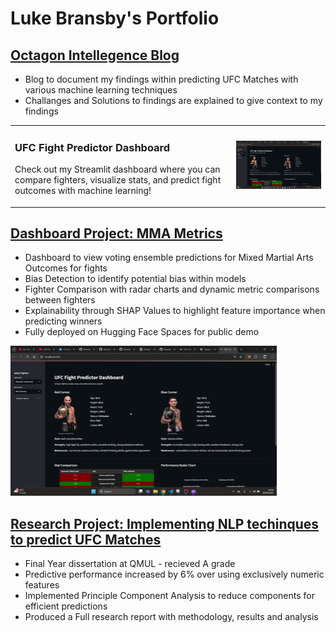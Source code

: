 # Luke Bransby's Portfolio

## [Octagon Intellegence Blog](https://lukebransby.notion.site/Octagon-Intelligence-Luke-Bransby-2405543b79f3800fa662c4d93d3f98e7?source=copy_link)
* Blog to document my findings within predicting UFC Matches with various machine learning techniques
* Challanges and Solutions to findings are explained to give context to my findings

<table>
<tr>
<td>

### UFC Fight Predictor Dashboard

Check out my Streamlit dashboard where you can compare fighters, visualize stats, and predict fight outcomes with machine learning!

</td>
<td>

![me](https://github.com/lbransby1/lbransby1/blob/main/MMA%20Metrics%20Gif.gif)

</td>
</tr>
</table>



## [Dashboard Project: MMA Metrics](https://github.com/lbransby1/MMAMetrics)
* Dashboard to view voting ensemble predictions for Mixed Martial Arts Outcomes for fights
* Bias Detection to identify potential bias within models
* Fighter Comparison with radar charts and dynamic metric comparisons between fighters 
* Explainability through SHAP Values to highlight feature importance when predicting winners
* Fully deployed on Hugging Face Spaces for public demo

![me](https://github.com/lbransby1/lbransby1/blob/main/MMA%20Metrics%20Gif.gif)

## [Research Project: Implementing NLP techinques to predict UFC Matches](https://github.com/lbransby1/Final-Year-Project)
* Final Year dissertation at QMUL - recieved A grade
* Predictive performance increased by 6% over using exclusively numeric features
* Implemented Principle Component Analysis to reduce components for efficient predictions
* Produced a Full research report with methodology, results and analysis


<!--
**lbransby1/lbransby1** is a ✨ _special_ ✨ repository because its `README.md` (this file) appears on your GitHub profile.

Here are some ideas to get you started:

- 🔭 I’m currently working on ...
- 🌱 I’m currently learning ...
- 👯 I’m looking to collaborate on ...
- 🤔 I’m looking for help with ...
- 💬 Ask me about ...
- 📫 How to reach me: ...
- 😄 Pronouns: ...
- ⚡ Fun fact: ...
-->
